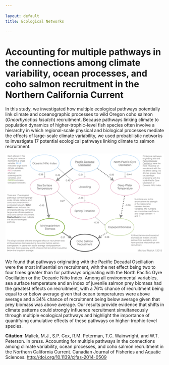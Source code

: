 ```yaml
---

layout: default
title: Ecological Networks

---
```


# Accounting for multiple pathways in the connections among climate variability, ocean processes, and coho salmon recruitment in the Northern California Current

In this study, we investigated how multiple ecological pathways potentially link
climate and oceanographic processes to wild Oregon coho salmon (*Oncorhynchus
kisutch*) recruitment. Because pathways linking climate to population dynamics
of higher-trophic-level fish species often involve a hierarchy in which
regional-scale physical and biological processes mediate the effects of
large-scale climate variability, we used probabilistic networks to investigate
17 potential ecological pathways linking climate to salmon recruitment. 

<a href="./network-fig-1200.png"><img src="./network-fig-720.png"
alt="Ecological Network" width="550" height="315" align="left"
style="margin-bottom:20px"/></a>

We found that pathways originating with the Pacific Decadal Oscillation were the
most influential on recruitment, with the net effect being two to four times
greater than for pathways originating with the North Pacific Gyre Oscillation or
the Oceanic Niño Index. Among all environmental variables, sea surface
temperature and an index of juvenile salmon prey biomass had the greatest
effects on recruitment, with a 76% chance of recruitment being equal to or below
average given that ocean temperatures were above average and a 34% chance of
recruitment being below average given that prey biomass was above average. Our
results provide evidence that shifts in climate patterns could strongly
influence recruitment simultaneously through multiple ecological pathways and
highlight the importance of quantifying cumulative effects of these pathways on
higher-trophic-level species.


**Citation**: Malick, M.J., S.P. Cox, R.M. Peterman, T.C. Wainwright, and W.T.
Peterson. In press. Accounting for multiple pathways in the connections among
climate variability, ocean processes, and coho salmon recruitment in the
Northern California Current. Canadian Journal of Fisheries and Aquatic Sciences.
<http://doi.org/10.1139/cjfas-2014-0509> 

